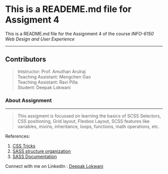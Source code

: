 # This is a READEME.md file for Assigment 4

This is a README.md file for the Assignment 4 of the course *INFO-6150 Web Design and User Experience*
________________________________
## Contributors  
>Intstructor: Prof. Amuthan Arulraj  
>Teaching Assistant: Mengchen Gao  
>Teaching Assistant: Ravi Pilla  
>Student: Deepak Lokwani


### About Assignment
____________________________
>This assigment is focussed on learning the basics of SCSS Selectors, CSS positioning, Grid layout, Flexbox Layout, SCSS features like variables, mixins, inheritance, loops, functions, math operations, etc.  

References:   
1. [CSS Tricks](https://css-tricks.com/)  
2. [SASS structure organization]( https://itnext.io/structuring-your-sass-projects-c8d41fa55ed4)  
3. [SASS Documentation](https://sass-lang.com/documentation)

Connect with me on LinkedIn : [Deepak Lokwani](https://www.linkedin.com/in/deepaklokwani1/)